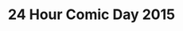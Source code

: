 ---
layout: story
title: 24 Hour Comic Day 2015
image: /assets/24hcd15/24hcdp
imageType: .png
pageNumber: 16
baseurl: /other/24hcd15/24hcd15
numPages: 24
origin: other.html
---